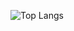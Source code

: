 ![Top Langs](https://github-readme-stats.vercel.app/api/top-langs/?username=flatislove&layout=compact&theme=tokyonight)
